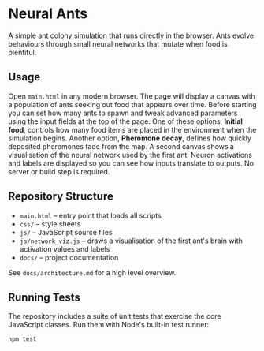 # Neural Ants

A simple ant colony simulation that runs directly in the browser. Ants evolve
behaviours through small neural networks that mutate when food is plentiful.

## Usage

Open `main.html` in any modern browser. The page will display a canvas with a
population of ants seeking out food that appears over time. Before starting you
can set how many ants to spawn and tweak advanced parameters using the input
fields at the top of the page. One of these options, **Initial food**, controls
how many food items are placed in the environment when the simulation begins.
Another option, **Pheromone decay**, defines how quickly deposited pheromones
fade from the map.
A second canvas shows a visualisation of the neural network used by the first
ant. Neuron activations and labels are displayed so you can see how inputs
translate to outputs. No server or build step is required.

## Repository Structure

- `main.html` – entry point that loads all scripts
- `css/` – style sheets
- `js/` – JavaScript source files
- `js/network_viz.js` – draws a visualisation of the first ant's brain with activation values and labels
- `docs/` – project documentation

See `docs/architecture.md` for a high level overview.

## Running Tests

The repository includes a suite of unit tests that exercise the core
JavaScript classes. Run them with Node's built-in test runner:

```bash
npm test
```
